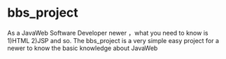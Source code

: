 # bbs_project
As a JavaWeb Software  Developer newer ，what you need to know is  1)HTML  2)JSP and so. The bbs_project is a very simple easy project for a newer to know the basic knowledge about JavaWeb
